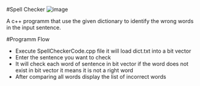 #Spell Checker
![image](https://github.com/Munawarhussain729/SpellChecker/assets/59243242/ad30bcf3-383f-4d17-8e05-cd086e5a273a)

A c++ programm that use the given dictionary to identify the wrong words in the input sentence.

#Programm Flow
- Execute SpellCheckerCode.cpp file it will load dict.txt into a bit vector
- Enter the sentence you want to check
- It will check each word of sentence in bit vector if the word does not exist in bit vector it means it is not a right word
- After comparing all words display the list of incorrect words

